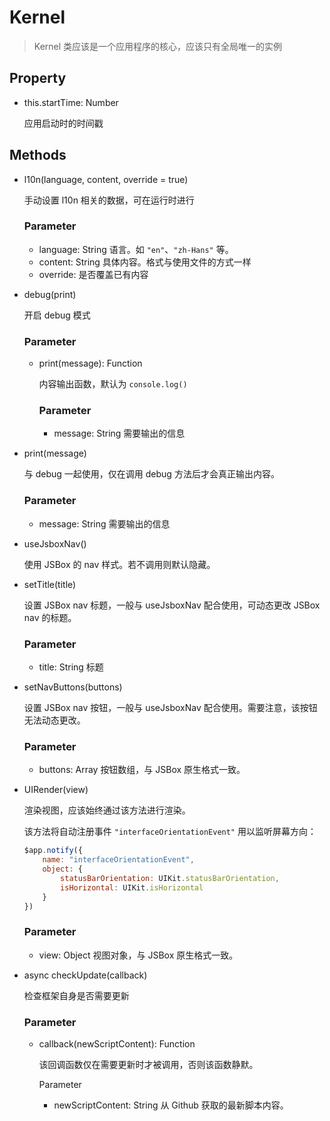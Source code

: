 # Kernel

> Kernel 类应该是一个应用程序的核心，应该只有全局唯一的实例

## Property

- this.startTime: Number

    应用启动时的时间戳

## Methods

- l10n(language, content, override = true)

    手动设置 l10n 相关的数据，可在运行时进行
    
    ### Parameter
    
    - language: String 语言。如 `"en"`、`"zh-Hans"` 等。
    - content: String 具体内容。格式与使用文件的方式一样
    - override: 是否覆盖已有内容

- debug(print)

    开启 debug 模式

    ### Parameter
    
    - print(message): Function

        内容输出函数，默认为 `console.log()`

        ### Parameter
    
        - message: String 需要输出的信息

- print(message)

    与 debug 一起使用，仅在调用 debug 方法后才会真正输出内容。

    ### Parameter
    
    - message: String 需要输出的信息

- useJsboxNav()

    使用 JSBox 的 nav 样式。若不调用则默认隐藏。

- setTitle(title)

    设置 JSBox nav 标题，一般与 useJsboxNav 配合使用，可动态更改 JSBox nav 的标题。

    ### Parameter
    
    - title: String 标题

- setNavButtons(buttons)

    设置 JSBox nav 按钮，一般与 useJsboxNav 配合使用。需要注意，该按钮无法动态更改。

    ### Parameter
    
    - buttons: Array 按钮数组，与 JSBox 原生格式一致。

- UIRender(view)

    渲染视图，应该始终通过该方法进行渲染。

    该方法将自动注册事件 `"interfaceOrientationEvent"` 用以监听屏幕方向：

    ```js
    $app.notify({
        name: "interfaceOrientationEvent",
        object: {
            statusBarOrientation: UIKit.statusBarOrientation,
            isHorizontal: UIKit.isHorizontal
        }
    })
    ```

    ### Parameter
    
    - view: Object 视图对象，与 JSBox 原生格式一致。

- async checkUpdate(callback)

    检查框架自身是否需要更新

    ### Parameter
    
    - callback(newScriptContent): Function 
    
        该回调函数仅在需要更新时才被调用，否则该函数静默。

        Parameter
    
        - newScriptContent: String 从 Github 获取的最新脚本内容。

